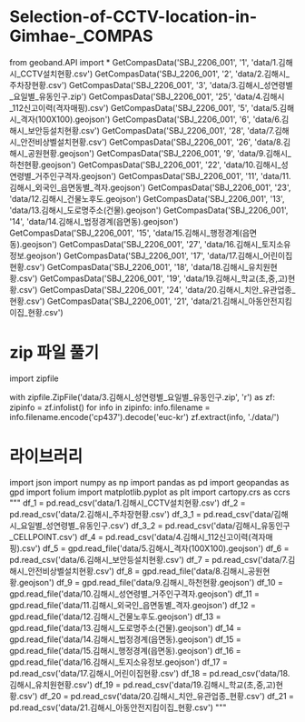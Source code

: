 # Selection-of-CCTV-location-in-Gimhae-_COMPAS

from geoband.API import *
GetCompasData('SBJ_2206_001', '1', 'data/1.김해시_CCTV설치현황.csv')
GetCompasData('SBJ_2206_001', '2', 'data/2.김해시_주차장현황.csv')
GetCompasData('SBJ_2206_001', '3', 'data/3.김해시_성연령별_요일별_유동인구.zip')
GetCompasData('SBJ_2206_001', '25', 'data/4.김해시_112신고이력(격자매핑).csv')
GetCompasData('SBJ_2206_001', '5', 'data/5.김해시_격자(100X100).geojson')
GetCompasData('SBJ_2206_001', '6', 'data/6.김해시_보안등설치현황.csv')
GetCompasData('SBJ_2206_001', '28', 'data/7.김해시_안전비상벨설치현황.csv')
GetCompasData('SBJ_2206_001', '26', 'data/8.김해시_공원현황.geojson')
GetCompasData('SBJ_2206_001', '9', 'data/9.김해시_하천현황.geojson')
GetCompasData('SBJ_2206_001', '22', 'data/10.김해시_성연령별_거주인구격자.geojson')
GetCompasData('SBJ_2206_001', '11', 'data/11.김해시_외국인_읍면동별_격자.geojson')
GetCompasData('SBJ_2206_001', '23', 'data/12.김해시_건물노후도.geojson')
GetCompasData('SBJ_2206_001', '13', 'data/13.김해시_도로명주소(건물).geojson')
GetCompasData('SBJ_2206_001', '14', 'data/14.김해시_법정경계(읍면동).geojson')
GetCompasData('SBJ_2206_001', '15', 'data/15.김해시_행정경계(읍면동).geojson')
GetCompasData('SBJ_2206_001', '27', 'data/16.김해시_토지소유정보.geojson')
GetCompasData('SBJ_2206_001', '17', 'data/17.김해시_어린이집현황.csv')
GetCompasData('SBJ_2206_001', '18', 'data/18.김해시_유치원현황.csv')
GetCompasData('SBJ_2206_001', '19', 'data/19.김해시_학교(초,중,고)현황.csv')
GetCompasData('SBJ_2206_001', '24', 'data/20.김해시_치안_유관업종_현황.csv')
GetCompasData('SBJ_2206_001', '21', 'data/21.김해시_아동안전지킴이집_현황.csv')
# zip 파일 풀기
import zipfile

with zipfile.ZipFile('data/3.김해시_성연령별_요일별_유동인구.zip', 'r') as zf:
    zipinfo = zf.infolist()
    for info in zipinfo:
        info.filename = info.filename.encode('cp437').decode('euc-kr')
        zf.extract(info, './data/')
# 라이브러리
import json
import numpy as np
import pandas as pd
import geopandas as gpd
import folium
import matplotlib.pyplot as plt
import cartopy.crs as ccrs
"""
df_1 = pd.read_csv('data/1.김해시_CCTV설치현황.csv')
df_2 = pd.read_csv('data/2.김해시_주차장현황.csv')
df_3_1 = pd.read_csv('data/김해시_요일별_성연령별_유동인구.csv')
df_3_2 = pd.read_csv('data/김해시_유동인구_CELLPOINT.csv')
df_4 = pd.read_csv('data/4.김해시_112신고이력(격자매핑).csv')
df_5 = gpd.read_file('data/5.김해시_격자(100X100).geojson')
df_6 = pd.read_csv('data/6.김해시_보안등설치현황.csv')
df_7 = pd.read_csv('data/7.김해시_안전비상벨설치현황.csv')
df_8 = gpd.read_file('data/8.김해시_공원현황.geojson')
df_9 = gpd.read_file('data/9.김해시_하천현황.geojson')
df_10 = gpd.read_file('data/10.김해시_성연령별_거주인구격자.geojson')
df_11 = gpd.read_file('data/11.김해시_외국인_읍면동별_격자.geojson')
df_12 = gpd.read_file('data/12.김해시_건물노후도.geojson')
df_13 = gpd.read_file('data/13.김해시_도로명주소(건물).geojson')
df_14 = gpd.read_file('data/14.김해시_법정경계(읍면동).geojson')
df_15 = gpd.read_file('data/15.김해시_행정경계(읍면동).geojson')
df_16 = gpd.read_file('data/16.김해시_토지소유정보.geojson')
df_17 = pd.read_csv('data/17.김해시_어린이집현황.csv')
df_18 = pd.read_csv('data/18.김해시_유치원현황.csv')
df_19 = pd.read_csv('data/19.김해시_학교(초,중,고)현황.csv')
df_20 = pd.read_csv('data/20.김해시_치안_유관업종_현황.csv')
df_21 = pd.read_csv('data/21.김해시_아동안전지킴이집_현황.csv')
"""
